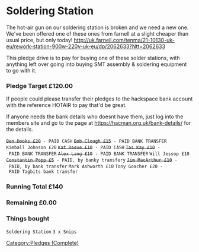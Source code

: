 Soldering Station
=================

The hot-air gun on our soldering station is broken and we need a new
one. We've been offered one of these ones from farnell at a slight
cheaper than usual price, but only today!
<http://uk.farnell.com/tenma/21-10130-uk-eu/rework-station-900w-220v-uk-eu/dp/2062633?Ntt=2062633>

This pledge drive is to pay for buying one of these solder stations,
with anything left over going into buying SMT assembly & soldering
equipment to go with it.

### Pledge Target £120.00

If people could please transfer their pledges to the hackspace bank
account with the reference HOTAIR to pay that'd be great.

If anyone needs the bank details who doesnt have them, just log into the
members site and go to the page at <https://hacman.org.uk/bank-details/>
for the details.

<s>`Ben Dooks £20`</s>` - PAID CASH`
<s>`Bob Clough £15`</s>` - PAID BANK TRANSFER`
`Kimball Johnson £20`
<s>`Kat Reeve £10`</s>` - PAID CASH`
<s>`Tas Kay £10`</s>` - PAID BANK TRANSFER`
<s>`Alex Lang £10`</s>` - PAID BANK TRANSFER`
`Will Jessop £10`
<s>`Constantin Popp £5`</s>` - PAID, by banky transfery`
<s>`Jim MacArthur £10`</s>` - PAID, by bank transfer`
`Mark Ashworth £10`
`Tony Goacher £20 - PAID Tagbits bank transfer`

### Running Total £140

### Remaining £0.00

### Things bought

`Soldering Station`
`3 x Snips`

[Category:Pledges (Complete)](Category:Pledges_(Complete) "wikilink")